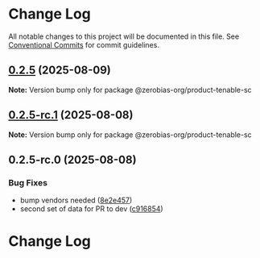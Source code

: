 # Change Log

All notable changes to this project will be documented in this file.
See [Conventional Commits](https://conventionalcommits.org) for commit guidelines.

## [0.2.5](https://github.com/zerobias-org/product/compare/@zerobias-org/product-tenable-sc@0.2.5-rc.1...@zerobias-org/product-tenable-sc@0.2.5) (2025-08-09)

**Note:** Version bump only for package @zerobias-org/product-tenable-sc





## [0.2.5-rc.1](https://github.com/zerobias-org/product/compare/@zerobias-org/product-tenable-sc@0.2.5-rc.0...@zerobias-org/product-tenable-sc@0.2.5-rc.1) (2025-08-08)

**Note:** Version bump only for package @zerobias-org/product-tenable-sc





## 0.2.5-rc.0 (2025-08-08)


### Bug Fixes

* bump vendors needed ([8e2e457](https://github.com/zerobias-org/product/commit/8e2e457e0b5d7141a05e8f2c178bc2854f2b7178))
* second set of data for PR to dev ([c916854](https://github.com/zerobias-org/product/commit/c916854bcf229b1c2042ffdea18472d66a061aaf))





# Change Log
